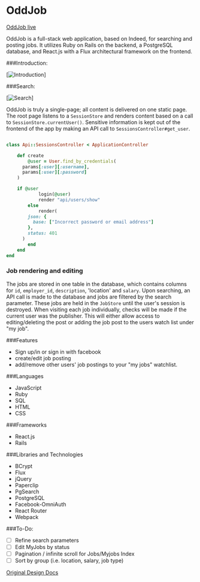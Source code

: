 # OddJob

[OddJob live][oddjob]

[oddjob]: http://oddjobappacademy.herokuapp.com

OddJob is a full-stack web application, based on Indeed, for searching and posting jobs. It utilizes Ruby on Rails on the backend, a PostgreSQL database, and React.js with a Flux architectural framework on the frontend.  

###Introduction:

[![Introduction](./docs/images/FrontPage.png)]

###Search:

[![Search](./docs/images/SearchPage.png)]

OddJob is truly a single-page; all content is delivered on one static page.  The root page listens to a `SessionStore` and renders content based on a call to `SessionStore.currentUser()`.  Sensitive information is kept out of the frontend of the app by making an API call to `SessionsController#get_user`.

```ruby

class Api::SessionsController < ApplicationController

	def create
		@user = User.find_by_credentials(
      params[:user][:username],
      params[:user][:password]
    )

    if @user
			login(@user)
			render "api/users/show"
		else
			render(
        json: {
          base: ["Incorrect password or email address"]
        },
        status: 401
      )
		end
	end
end
```

### Job rendering and editing

  The jobs are stored in one table in the database, which contains columns for `id`, `employer_id`, `description`, 'location' and `salary`.  Upon searching, an API call is made to the database and jobs are filtered by the search parameter.  These jobs are held in the `JobStore` until the user's session is destroyed. When visiting each job individually, checks will be made if the current user was the publisher. This will either allow access to editing/deleting the post or adding the job post to the users watch list under "my job".

###Features
* Sign up/in or sign in with facebook
* create/edit job posting
* add/remove other users' job postings to your "my jobs" watchlist.

###Languages
* JavaScript
* Ruby
* SQL
* HTML
* CSS

###Frameworks

* React.js
* Rails

###Libraries and Technologies

* BCrypt
* Flux
* jQuery
* Paperclip
* PgSearch
* PostgreSQL
* Facebook-OmniAuth
* React Router
* Webpack

###To-Do:
* [ ] Refine search parameters
* [ ] Edit MyJobs by status
* [ ] Pagination / infinite scroll for Jobs/Myjobs Index
* [ ] Sort by group (i.e. location, salary, job type)

[Original Design Docs](./docs/README.md)
